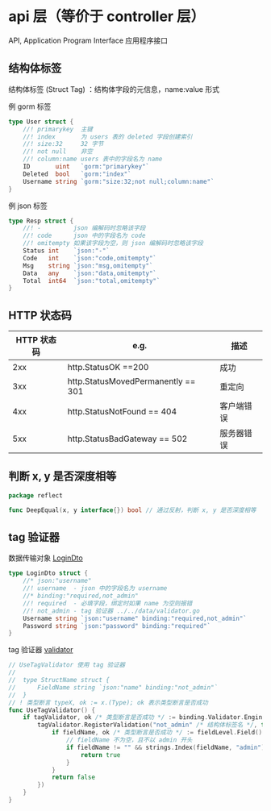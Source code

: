 # api 层（等价于 controller 层）

API, Application Program Interface 应用程序接口

## 结构体标签

结构体标签 (Struct Tag) ：结构体字段的元信息，name:value 形式

例 gorm 标签

```go
type User struct {
	//! primarykey  主键
	//! index       为 users 表的 deleted 字段创建索引
	//! size:32     32 字节
	//! not null    非空
	//! column:name users 表中的字段名为 name
	ID       uint   `gorm:"primarykey"`
	Deleted  bool   `gorm:"index"`
	Username string `gorm:"size:32;not null;column:name"`
}
```

例 json 标签

```go
type Resp struct {
	//! -         json 编解码时忽略该字段
	//! code      json 中的字段名为 code
	//! omitempty 如果该字段为空，则 json 编解码时忽略该字段
	Status int    `json:"-"`
	Code   int    `json:"code,omitempty"`
	Msg    string `json:"msg,omitempty"`
	Data   any    `json:"data,omitempty"`
	Total  int64  `json:"total,omitempty"`
}
```

## HTTP 状态码

| HTTP 状态码 | e.g.                               | 描述       |
| ----------- | ---------------------------------- | ---------- |
| 2xx         | http.StatusOK ==200                | 成功       |
| 3xx         | http.StatusMovedPermanently == 301 | 重定向     |
| 4xx         | http.StatusNotFound == 404         | 客户端错误 |
| 5xx         | http.StatusBadGateway == 502       | 服务器错误 |

## 判断 x, y 是否深度相等

```go
package reflect

func DeepEqual(x, y interface{}) bool // 通过反射，判断 x, y 是否深度相等
```

## tag 验证器

数据传输对象 [LoginDto](../dto/user_dto.go)

```go
type LoginDto struct {
	//* json:"username"
	//! username  - json 中的字段名为 username
	//* binding:"required,not_admin"
	//! required  - 必填字段，绑定时如果 name 为空则报错
	//! not_admin - tag 验证器 ../../data/validator.go
	Username string `json:"username" binding:"required,not_admin"`
	Password string `json:"password" binding:"required"`
}
```

tag 验证器 [validator](./tag_validate.go)

```go
// UseTagValidator 使用 tag 验证器
//
//	type StructName struct {
//	    FieldName string `json:"name" binding:"not_admin"`
//	}
// ! 类型断言 typeX, ok := x.(Type); ok 表示类型断言是否成功
func UseTagValidator() {
	if tagValidator, ok /* 类型断言是否成功 */ := binding.Validator.Engine().(*validator.Validate); ok {
		tagValidator.RegisterValidation("not_admin" /* 结构体标签名 */, func(fieldLevel validator.FieldLevel) bool {
			if fieldName, ok /* 类型断言是否成功 */ := fieldLevel.Field().Interface().(string); ok {
				// fieldName 不为空，且不以 admin 开头
				if fieldName != "" && strings.Index(fieldName, "admin") != 0 {
					return true
				}
			}
			return false
		})
	}
}
```
